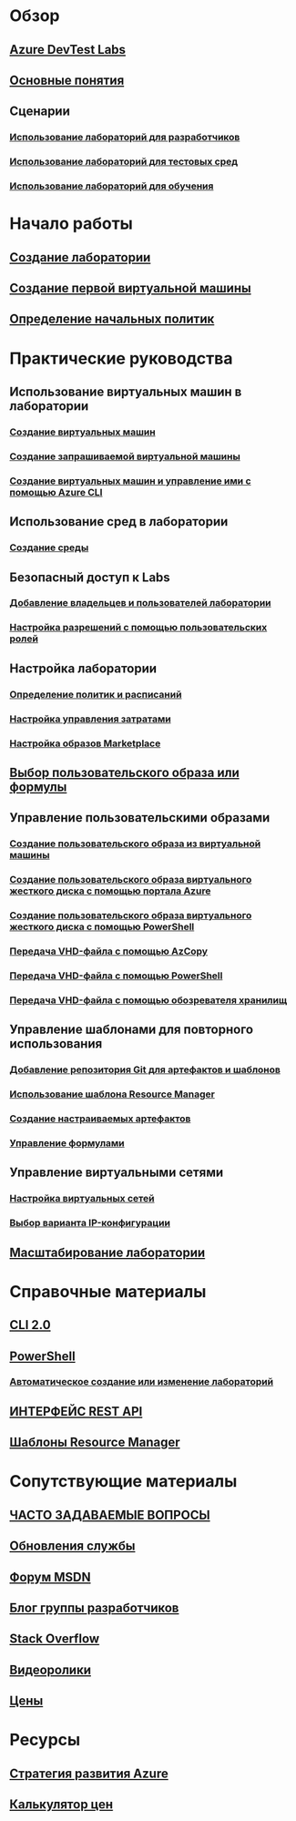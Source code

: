 # Обзор
## [Azure DevTest Labs](devtest-lab-overview.md)
## [Основные понятия](devtest-lab-concepts.md)
## Сценарии
### [Использование лабораторий для разработчиков](devtest-lab-developer-lab.md)
### [Использование лабораторий для тестовых сред](devtest-lab-test-env.md)
### [Использование лабораторий для обучения](devtest-lab-training-lab.md)

# Начало работы
## [Создание лаборатории](devtest-lab-create-lab.md)
## [Создание первой виртуальной машины](devtest-lab-create-first-vm.md)
## [Определение начальных политик](devtest-lab-get-started-with-lab-policies.md)

# Практические руководства
## Использование виртуальных машин в лаборатории
### [Создание виртуальных машин](devtest-lab-add-vm.md)
### [Создание запрашиваемой виртуальной машины](devtest-lab-add-claimable-vm.md)
### [Создание виртуальных машин и управление ими с помощью Azure CLI](devtest-lab-vmcli.md)

## Использование сред в лаборатории
### [Создание среды](devtest-lab-create-environment-from-arm.md)

## Безопасный доступ к Labs
### [Добавление владельцев и пользователей лаборатории](devtest-lab-add-devtest-user.md)
### [Настройка разрешений с помощью пользовательских ролей](devtest-lab-grant-user-permissions-to-specific-lab-policies.md)

## Настройка лаборатории
### [Определение политик и расписаний](devtest-lab-set-lab-policy.md)
### [Настройка управления затратами](devtest-lab-configure-cost-management.md)
### [Настройка образов Marketplace](devtest-lab-configure-marketplace-images.md)

## [Выбор пользовательского образа или формулы](devtest-lab-comparing-vm-base-image-types.md)

## Управление пользовательскими образами
### [Создание пользовательского образа из виртуальной машины](devtest-lab-create-custom-image-from-vm-using-portal.md)
### [Создание пользовательского образа виртуального жесткого диска с помощью портала Azure](devtest-lab-create-template.md)
### [Создание пользовательского образа виртуального жесткого диска с помощью PowerShell](devtest-lab-create-custom-image-from-vhd-using-powershell.md)
### [Передача VHD-файла с помощью AzCopy](devtest-lab-upload-vhd-using-azcopy.md)
### [Передача VHD-файла с помощью PowerShell](devtest-lab-upload-vhd-using-powershell.md)
### [Передача VHD-файла с помощью обозревателя хранилищ](devtest-lab-upload-vhd-using-storage-explorer.md)

## Управление шаблонами для повторного использования
### [Добавление репозитория Git для артефактов и шаблонов](devtest-lab-add-artifact-repo.md)
### [Использование шаблона Resource Manager](devtest-lab-use-resource-manager-template.md)
### [Создание настраиваемых артефактов](devtest-lab-artifact-author.md)
### [Управление формулами](devtest-lab-manage-formulas.md)

## Управление виртуальными сетями
### [Настройка виртуальных сетей](devtest-lab-configure-vnet.md)
### [Выбор варианта IP-конфигурации](devtest-lab-shared-ip.md)

## [Масштабирование лаборатории](devtest-lab-scale-lab.md)

# Справочные материалы
## [CLI 2.0](/cli/azure/lab)
## [PowerShell](/powershell/module/azurerm.devtestlabs/#devtest_labs)
### [Автоматическое создание или изменение лабораторий](devtest-lab-use-arm-and-powershell-for-lab-resources.md)
## [ИНТЕРФЕЙС REST API](https://docs.microsoft.com/rest/api/dtl/)
## [Шаблоны Resource Manager](https://github.com/Azure/azure-devtestlab/tree/master/Samples)


# Сопутствующие материалы
## [ЧАСТО ЗАДАВАЕМЫЕ ВОПРОСЫ](devtest-lab-faq.md)
## [Обновления службы](https://azure.microsoft.com/updates/?product=devtest-lab)
## [Форум MSDN](https://social.msdn.microsoft.com/Forums/en-US/home?forum=AzureDevTestLabs)
## [Блог группы разработчиков](https://blogs.msdn.microsoft.com/devtestlab/)
## [Stack Overflow](http://stackoverflow.com/questions/tagged/azure-devtest-labs)
## [Видеоролики](https://azure.microsoft.com/documentation/videos/index/?services=devtest-lab)
## [Цены](https://azure.microsoft.com/pricing/details/devtest-lab/)


# Ресурсы
## [Стратегия развития Azure](https://azure.microsoft.com/en-us/roadmap/?category=developer-tools)
## [Калькулятор цен](https://azure.microsoft.com/pricing/calculator/)

